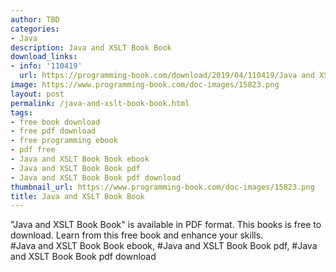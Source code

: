 ```yaml
---
author: TBD
categories:
- Java
description: Java and XSLT Book Book
download_links:
- info: '110419'
  url: https://programming-book.com/download/2019/04/110419/Java and XSLT Book.pdf
image: https://www.programming-book.com/doc-images/15823.png
layout: post
permalink: /java-and-xslt-book-book.html
tags:
- free book download
- free pdf download
- free programming ebook
- pdf free
- Java and XSLT Book Book ebook
- Java and XSLT Book Book pdf
- Java and XSLT Book Book pdf download
thumbnail_url: https://www.programming-book.com/doc-images/15823.png
title: Java and XSLT Book Book
---
```


 
<div class="item-desc text-justify">
  "Java and XSLT Book Book" is available in PDF format. This books is free to download. Learn from this free book and enhance your skills.
  <br>
  #Java and XSLT Book Book ebook, #Java and XSLT Book Book pdf, #Java and XSLT Book Book pdf download
</div>